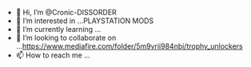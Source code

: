 - 👋 Hi, I’m @Cronic-DISSORDER
- 👀 I’m interested in ...PLAYSTATION MODS
- 🌱 I’m currently learning ...
- 💞️ I’m looking to collaborate on ...https://www.mediafire.com/folder/5m9vrii984nbi/trophy_unlockers
- 📫 How to reach me ...

<!---
Cronic-DISSORDER/Cronic-DISSORDER is a ✨ special ✨ repository because its `README.md` (this file) appears on your GitHub profile.
You can click the Preview link to take a look at your changes.
--->
